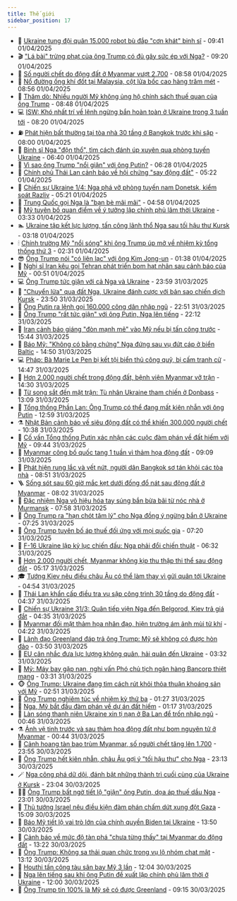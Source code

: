 ```yaml
---
title: Thế giới
sidebar_position: 17
---
```


<!-- dantri-the-gioi:START -->
- 🌋 [Ukraine tung đội quân 15.000 robot bù đắp &quot;cơn khát&quot; binh sĩ](https://dantri.com.vn/the-gioi/ukraine-tung-doi-quan-15000-robot-bu-dap-con-khat-binh-si-20250401162209926.htm) - 09:41 01/04/2025
- 🎬 [&quot;Lá bài&quot; trừng phạt của ông Trump có đủ gây sức ép với Nga?](https://dantri.com.vn/the-gioi/la-bai-trung-phat-cua-ong-trump-co-du-gay-suc-ep-voi-nga-20250401153446941.htm) - 09:20 01/04/2025
- 🧰 [Số người chết do động đất ở Myanmar vượt 2.700](https://dantri.com.vn/the-gioi/so-nguoi-chet-do-dong-dat-o-myanmar-vuot-2700-20250401154508114.htm) - 08:58 01/04/2025
- 🌋 [Nổ đường ống khí đốt tại Malaysia, cột lửa bốc cao hàng trăm mét](https://dantri.com.vn/the-gioi/no-duong-ong-khi-dot-tai-malaysia-cot-lua-boc-cao-hang-tram-met-20250401122330726.htm) - 08:56 01/04/2025
- 🗽 [Thăm dò: Nhiều người Mỹ không ủng hộ chính sách thuế quan của ông Trump](https://dantri.com.vn/the-gioi/tham-do-nhieu-nguoi-my-khong-ung-ho-chinh-sach-thue-quan-cua-ong-trump-20250401145649178.htm) - 08:48 01/04/2025
- 💻 [ISW: Khó nhất trí về lệnh ngừng bắn hoàn toàn ở Ukraine trong 3 tuần tới](https://dantri.com.vn/the-gioi/isw-kho-nhat-tri-ve-lenh-ngung-ban-hoan-toan-o-ukraine-trong-3-tuan-toi-20250401140436133.htm) - 08:20 01/04/2025
- ⛽️ [Phát hiện bất thường tại tòa nhà 30 tầng ở Bangkok trước khi sập](https://dantri.com.vn/the-gioi/phat-hien-bat-thuong-tai-toa-nha-30-tang-o-bangkok-truoc-khi-sap-20250401141142577.htm) - 08:00 01/04/2025
- 🤩 [Binh sĩ Nga &quot;độn thổ&quot;, tìm cách đánh úp xuyên qua phòng tuyến Ukraine](https://dantri.com.vn/the-gioi/binh-si-nga-don-tho-tim-cach-danh-up-xuyen-qua-phong-tuyen-ukraine-20250401133624778.htm) - 06:40 01/04/2025
- 🧐 [Vì sao ông Trump &quot;nổi giận&quot; với ông Putin?](https://dantri.com.vn/the-gioi/vi-sao-ong-trump-noi-gian-voi-ong-putin-20250401121524370.htm) - 06:28 01/04/2025
- 🎊 [Chính phủ Thái Lan cảnh báo về hội chứng &quot;say động đất&quot;](https://dantri.com.vn/the-gioi/chinh-phu-thai-lan-canh-bao-ve-hoi-chung-say-dong-dat-20250401120200533.htm) - 05:22 01/04/2025
- 📝 [Chiến sự Ukraine 1/4: Nga phá vỡ phòng tuyến nam Donetsk, kiểm soát Razliv](https://dantri.com.vn/the-gioi/chien-su-ukraine-14-nga-pha-vo-phong-tuyen-nam-donetsk-kiem-soat-razliv-20250401072506158.htm) - 05:21 01/04/2025
- 🤡 [Trung Quốc gọi Nga là &quot;bạn bè mãi mãi&quot;](https://dantri.com.vn/the-gioi/trung-quoc-goi-nga-la-ban-be-mai-mai-20250401110337473.htm) - 04:58 01/04/2025
- 🥷 [Mỹ tuyên bố quan điểm về ý tưởng lập chính phủ lâm thời Ukraine](https://dantri.com.vn/the-gioi/my-tuyen-bo-quan-diem-ve-y-tuong-lap-chinh-phu-lam-thoi-ukraine-20250401095121945.htm) - 03:33 01/04/2025
- 🏊 [Ukraine tập kết lực lượng, tấn công lãnh thổ Nga sau tối hậu thư Kursk](https://dantri.com.vn/the-gioi/ukraine-tap-ket-luc-luong-tan-cong-lanh-tho-nga-sau-toi-hau-thu-kursk-20250401072738537.htm) - 03:18 01/04/2025
- 🕯 [Chính trường Mỹ &quot;nổi sóng&quot; khi ông Trump úp mở về nhiệm kỳ tổng thống thứ 3](https://dantri.com.vn/the-gioi/chinh-truong-my-noi-song-khi-ong-trump-up-mo-ve-nhiem-ky-tong-thong-thu-3-20250401084110735.htm) - 02:31 01/04/2025
- 😎 [Ông Trump nói &quot;có liên lạc&quot; với ông Kim Jong-un](https://dantri.com.vn/the-gioi/ong-trump-noi-co-lien-lac-voi-ong-kim-jong-un-20250401074017472.htm) - 01:38 01/04/2025
- 🌈 [Nghị sĩ Iran kêu gọi Tehran phát triển bom hạt nhân sau cảnh báo của Mỹ](https://dantri.com.vn/the-gioi/nghi-si-iran-keu-goi-tehran-phat-trien-bom-hat-nhan-sau-canh-bao-cua-my-20250401073336637.htm) - 00:51 01/04/2025
- 💻 [Ông Trump tức giận với cả Nga và Ukraine](https://dantri.com.vn/the-gioi/ong-trump-tuc-gian-voi-ca-nga-va-ukraine-20250401064724212.htm) - 23:59 31/03/2025
- 🤖 [&quot;Chuyển lửa&quot; qua đất Nga, Ukraine đánh cược với bản sao chiến dịch Kursk](https://dantri.com.vn/the-gioi/chuyen-lua-qua-dat-nga-ukraine-danh-cuoc-voi-ban-sao-chien-dich-kursk-20250331191032698.htm) - 23:50 31/03/2025
- 🦏 [Ông Putin ra lệnh gọi 160.000 công dân nhập ngũ](https://dantri.com.vn/the-gioi/ong-putin-ra-lenh-goi-160000-cong-dan-nhap-ngu-20250401054338316.htm) - 22:51 31/03/2025
- 🌁 [Ông Trump &quot;rất tức giận&quot; với ông Putin, Nga lên tiếng](https://dantri.com.vn/the-gioi/ong-trump-rat-tuc-gian-voi-ong-putin-nga-len-tieng-20250401001225610.htm) - 22:12 31/03/2025
- 🐘 [Iran cảnh báo giáng &quot;đòn mạnh mẽ&quot; vào Mỹ nếu bị tấn công trước](https://dantri.com.vn/the-gioi/iran-canh-bao-giang-don-manh-me-vao-my-neu-bi-tan-cong-truoc-20250331212534406.htm) - 15:44 31/03/2025
- 🥷 [Báo Mỹ: &quot;Không có bằng chứng&quot; Nga đứng sau vụ đứt cáp ở biển Baltic](https://dantri.com.vn/the-gioi/bao-my-khong-co-bang-chung-nga-dung-sau-vu-dut-cap-o-bien-baltic-20250331210633764.htm) - 14:50 31/03/2025
- 💻 [Pháp: Bà Marie Le Pen bị kết tội biển thủ công quỹ, bị cấm tranh cử](https://dantri.com.vn/the-gioi/phap-ba-marie-le-pen-bi-ket-toi-bien-thu-cong-quy-bi-cam-tranh-cu-20250331214051967.htm) - 14:47 31/03/2025
- 🎡 [Hơn 2.000 người chết trong động đất, bệnh viện Myanmar vỡ trận](https://dantri.com.vn/the-gioi/hon-2000-nguoi-chet-trong-dong-dat-benh-vien-myanmar-vo-tran-20250331212631935.htm) - 14:30 31/03/2025
- 🧰 [Từ song sắt đến mặt trận: Tù nhân Ukraine tham chiến ở Donbass](https://dantri.com.vn/the-gioi/tu-song-sat-den-mat-tran-tu-nhan-ukraine-tham-chien-o-donbass-20250331141529951.htm) - 13:09 31/03/2025
- 🥸 [Tổng thống Phần Lan: Ông Trump có thể đang mất kiên nhẫn với ông Putin](https://dantri.com.vn/the-gioi/tong-thong-phan-lan-ong-trump-co-the-dang-mat-kien-nhan-voi-ong-putin-20250331195208198.htm) - 12:59 31/03/2025
- ⚗️ [Nhật Bản cảnh báo về siêu động đất có thể khiến 300.000 người chết](https://dantri.com.vn/the-gioi/nhat-ban-canh-bao-ve-sieu-dong-dat-co-the-khien-300000-nguoi-chet-20250331170427251.htm) - 10:38 31/03/2025
- 🌮 [Cố vấn Tổng thống Putin xác nhận các cuộc đàm phán về đất hiếm với Mỹ](https://dantri.com.vn/the-gioi/co-van-tong-thong-putin-xac-nhan-cac-cuoc-dam-phan-ve-dat-hiem-voi-my-20250331162948943.htm) - 09:44 31/03/2025
- 🎃 [Myanmar công bố quốc tang 1 tuần vì thảm họa động đất](https://dantri.com.vn/the-gioi/myanmar-cong-bo-quoc-tang-1-tuan-vi-tham-hoa-dong-dat-20250331155853056.htm) - 09:09 31/03/2025
- 💫 [Phát hiện rung lắc và vết nứt, người dân Bangkok sơ tán khỏi các tòa nhà](https://dantri.com.vn/the-gioi/phat-hien-rung-lac-va-vet-nut-nguoi-dan-bangkok-so-tan-khoi-cac-toa-nha-20250331150854972.htm) - 08:51 31/03/2025
- 🪜 [Sống sót sau 60 giờ mắc kẹt dưới đống đổ nát sau động đất ở Myanmar](https://dantri.com.vn/the-gioi/song-sot-sau-60-gio-mac-ket-duoi-dong-do-nat-sau-dong-dat-o-myanmar-20250331145842265.htm) - 08:02 31/03/2025
- 🌋 [Đặc nhiệm Nga vô hiệu hóa tay súng bắn bừa bãi từ nóc nhà ở Murmansk](https://dantri.com.vn/the-gioi/dac-nhiem-nga-vo-hieu-hoa-tay-sung-ban-bua-bai-tu-noc-nha-o-murmansk-20250331094230562.htm) - 07:58 31/03/2025
- 🦏 [Ông Trump ra &quot;hạn chót tâm lý&quot; cho Nga đồng ý ngừng bắn ở Ukraine](https://dantri.com.vn/the-gioi/ong-trump-ra-han-chot-tam-ly-cho-nga-dong-y-ngung-ban-o-ukraine-20250331142342930.htm) - 07:25 31/03/2025
- 👀 [Ông Trump tuyên bố áp thuế đối ứng với mọi quốc gia](https://dantri.com.vn/the-gioi/ong-trump-tuyen-bo-ap-thue-doi-ung-voi-moi-quoc-gia-20250331141937931.htm) - 07:20 31/03/2025
- 🧰 [F-16 Ukraine lập kỷ lục chiến đấu: Nga phải đổi chiến thuật](https://dantri.com.vn/the-gioi/f-16-ukraine-lap-ky-luc-chien-dau-nga-phai-doi-chien-thuat-20250331123617512.htm) - 06:32 31/03/2025
- 🚀 [Hơn 2.000 người chết, Myanmar không kịp thu thập thi thể sau động đất](https://dantri.com.vn/the-gioi/hon-2000-nguoi-chet-myanmar-khong-kip-thu-thap-thi-the-sau-dong-dat-20250331115007329.htm) - 05:17 31/03/2025
- 🎓 [Tướng Kiev nêu điều châu Âu có thể làm thay vì gửi quân tới Ukraine](https://dantri.com.vn/the-gioi/tuong-kiev-neu-dieu-chau-au-co-the-lam-thay-vi-gui-quan-toi-ukraine-20250331113841637.htm) - 04:54 31/03/2025
- 🥸 [Thái Lan khẩn cấp điều tra vụ sập công trình 30 tầng do động đất](https://dantri.com.vn/the-gioi/thai-lan-khan-cap-dieu-tra-vu-sap-cong-trinh-30-tang-do-dong-dat-20250331112205103.htm) - 04:37 31/03/2025
- 🦅 [Chiến sự Ukraine 31/3: Quân tiếp viện Nga đến Belgorod, Kiev trả giá đắt](https://dantri.com.vn/the-gioi/chien-su-ukraine-313-quan-tiep-vien-nga-den-belgorod-kiev-tra-gia-dat-20250331110442888.htm) - 04:35 31/03/2025
- 🤭 [Myanmar đối mặt thảm họa nhân đạo, hiện trường ám ảnh mùi tử khí](https://dantri.com.vn/the-gioi/myanmar-doi-mat-tham-hoa-nhan-dao-hien-truong-am-anh-mui-tu-khi-20250331110524503.htm) - 04:22 31/03/2025
- 🤖 [Lãnh đạo Greenland đáp trả ông Trump: Mỹ sẽ không có được hòn đảo](https://dantri.com.vn/the-gioi/lanh-dao-greenland-dap-tra-ong-trump-my-se-khong-co-duoc-hon-dao-20250331103459293.htm) - 03:50 31/03/2025
- 🐲 [EU cân nhắc đưa lực lượng không quân, hải quân đến Ukraine](https://dantri.com.vn/the-gioi/eu-can-nhac-dua-luc-luong-khong-quan-hai-quan-den-ukraine-20250331102922146.htm) - 03:32 31/03/2025
- 🫣 [Mỹ: Máy bay gặp nạn, nghi vấn Phó chủ tịch ngân hàng Bancorp thiệt mạng](https://dantri.com.vn/the-gioi/my-may-bay-gap-nan-nghi-van-pho-chu-tich-ngan-hang-bancorp-thiet-mang-20250331100852338.htm) - 03:31 31/03/2025
- 🐵 [Ông Trump: Ukraine đang tìm cách rút khỏi thỏa thuận khoáng sản với Mỹ](https://dantri.com.vn/the-gioi/ong-trump-ukraine-dang-tim-cach-rut-khoi-thoa-thuan-khoang-san-voi-my-20250331094648108.htm) - 02:51 31/03/2025
- 🫶 [Ông Trump nghiêm túc về nhiệm kỳ thứ ba](https://dantri.com.vn/the-gioi/ong-trump-nghiem-tuc-ve-nhiem-ky-thu-ba-20250331082251631.htm) - 01:27 31/03/2025
- 💃 [Nga, Mỹ bắt đầu đàm phán về dự án đất hiếm](https://dantri.com.vn/the-gioi/nga-my-bat-dau-dam-phan-ve-du-an-dat-hiem-20250331075657026.htm) - 01:17 31/03/2025
- 💫 [Làn sóng thanh niên Ukraine xin tị nạn ở Ba Lan để trốn nhập ngũ](https://dantri.com.vn/the-gioi/lan-song-thanh-nien-ukraine-xin-ti-nan-o-ba-lan-de-tron-nhap-ngu-20250331074121895.htm) - 00:46 31/03/2025
- ⚗️ [Ảnh vệ tinh trước và sau thảm họa động đất như bom nguyên tử ở Myanmar](https://dantri.com.vn/the-gioi/anh-ve-tinh-truoc-va-sau-tham-hoa-dong-dat-nhu-bom-nguyen-tu-o-myanmar-20250331072133448.htm) - 00:44 31/03/2025
- 🥷 [Cảnh hoang tàn bao trùm Myanmar, số người chết tăng lên 1.700](https://dantri.com.vn/the-gioi/canh-hoang-tan-bao-trum-myanmar-so-nguoi-chet-tang-len-1700-20250331064804144.htm) - 23:55 30/03/2025
- 🥸 [Ông Trump hết kiên nhẫn, châu Âu gợi ý &quot;tối hậu thư&quot; cho Nga](https://dantri.com.vn/the-gioi/ong-trump-het-kien-nhan-chau-au-goi-y-toi-hau-thu-cho-nga-20250331054756983.htm) - 23:13 30/03/2025
- 🪄 [Nga công phá dữ dội, đánh bật những thành trì cuối cùng của Ukraine ở Kursk](https://dantri.com.vn/the-gioi/nga-cong-pha-du-doi-danh-bat-nhung-thanh-tri-cuoi-cung-cua-ukraine-o-kursk-20250330231536558.htm) - 23:04 30/03/2025
- 🧑‍💻 [Ông Trump bất ngờ tiết lộ &quot;giận&quot; ông Putin, dọa áp thuế dầu Nga](https://dantri.com.vn/the-gioi/ong-trump-bat-ngo-tiet-lo-gian-ong-putin-doa-ap-thue-dau-nga-20250330235352765.htm) - 23:01 30/03/2025
- 🤭 [Thủ tướng Israel nêu điều kiện đàm phán chấm dứt xung đột Gaza](https://dantri.com.vn/the-gioi/thu-tuong-israel-neu-dieu-kien-dam-phan-cham-dut-xung-dot-gaza-20250330203315662.htm) - 15:09 30/03/2025
- 🗽 [Báo Mỹ tiết lộ vai trò lớn của chính quyền Biden tại Ukraine](https://dantri.com.vn/the-gioi/bao-my-tiet-lo-vai-tro-lon-cua-chinh-quyen-biden-tai-ukraine-20250330194748073.htm) - 13:50 30/03/2025
- 🤖 [Cảnh báo về mức độ tàn phá &quot;chưa từng thấy&quot; tại Myanmar do động đất](https://dantri.com.vn/the-gioi/canh-bao-ve-muc-do-tan-pha-chua-tung-thay-tai-myanmar-do-dong-dat-20250330201004459.htm) - 13:22 30/03/2025
- 🌈 [Ông Trump: Không sa thải quan chức trong vụ lộ nhóm chat mật](https://dantri.com.vn/the-gioi/ong-trump-khong-sa-thai-quan-chuc-trong-vu-lo-nhom-chat-mat-20250330181511379.htm) - 13:12 30/03/2025
- 🤩 [Houthi tấn công tàu sân bay Mỹ 3 lần](https://dantri.com.vn/the-gioi/houthi-tan-cong-tau-san-bay-my-3-lan-20250330172259775.htm) - 12:04 30/03/2025
- 🤗 [Nga lên tiếng sau khi ông Putin đề xuất lập chính phủ lâm thời ở Ukraine](https://dantri.com.vn/the-gioi/nga-len-tieng-sau-khi-ong-putin-de-xuat-lap-chinh-phu-lam-thoi-o-ukraine-20250330174607245.htm) - 12:00 30/03/2025
- 🙉 [Ông Trump tin 100% là Mỹ sẽ có được Greenland](https://dantri.com.vn/the-gioi/ong-trump-tin-100-la-my-se-co-duoc-greenland-20250330154721163.htm) - 09:15 30/03/2025<!-- dantri-the-gioi:END -->

